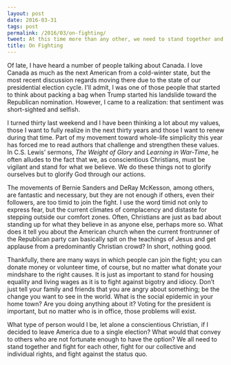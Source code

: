 ```yaml
---
layout: post
date: 2016-03-31
tags: post
permalink: /2016/03/on-fighting/
tweet: At this time more than any other, we need to stand together and fight the status quo.
title: On Fighting
---
```


Of late, I have heard a number of people talking about Canada. I love Canada as much as the next American from a cold-winter state, but the most recent discussion regards moving there due to the state of our presidential election cycle. I'll admit, I was one of those people that started to think about packing a bag when Trump started his landslide toward the Republican nomination. However, I came to a realization: that sentiment was short-sighted and selfish.

I turned thirty last weekend and I have been thinking a lot about my values, those I want to fully realize in the next thirty years and those I want to renew during that time. Part of my movement toward whole-life simplicity this year has forced me to read authors that challenge and strengthen these values. In C.S. Lewis’ sermons, *The Weight of Glory* and *Learning in War-Time*, he often alludes to the fact that we, as conscientious Christians, must be vigilant and stand for what we believe. We do these things not to glorify ourselves but to glorify God through our actions.

The movements of Bernie Sanders and DeRay McKesson, among others, are fantastic and necessary, but they are not enough if others, even their followers, are too timid to join the fight. I use the word timid not only to express fear, but the current climates of complacency and distaste for stepping outside our comfort zones. Often, Christians are just as bad about standing up for what they believe in as anyone else, perhaps more so. What does it tell you about the American church when the current frontrunner of the Republican party can basically spit on the teachings of Jesus and get applause from a predominantly Christian crowd? In short, nothing good.

Thankfully, there are many ways in which people can join the fight; you can donate money or volunteer time, of course, but no matter what donate your mindshare to the right causes. It is just as important to stand for housing equality and living wages as it is to fight against bigotry and idiocy. Don’t just tell your family and friends that you are angry about something; be the change you want to see in the world. What is the social epidemic in your home town? Are you doing anything about it? Voting for the president is important, but no matter who is in office, those problems will exist.

What type of person would I be, let alone a conscientious Christian, if I decided to leave America due to a single election? What would that convey to others who are not fortunate enough to have the option? We all need to stand together and fight for each other, fight for our collective and individual rights, and fight against the status quo.